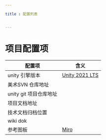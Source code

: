 ```yaml
---

title : 配置列表


---
```


# 项目配置项

配置项|含义
---|---
unity 引擎版本|[Unity 2021 LTS](https://unity.cn/release-notes/lts/2021/2021.3.9f1)
美术SVN 仓库地址|
unity git 项目仓库地址|
项目文档地址|
技术文档归档位置|
wiki dok|
参考图板|[Miro](https://miro.com/signup/)